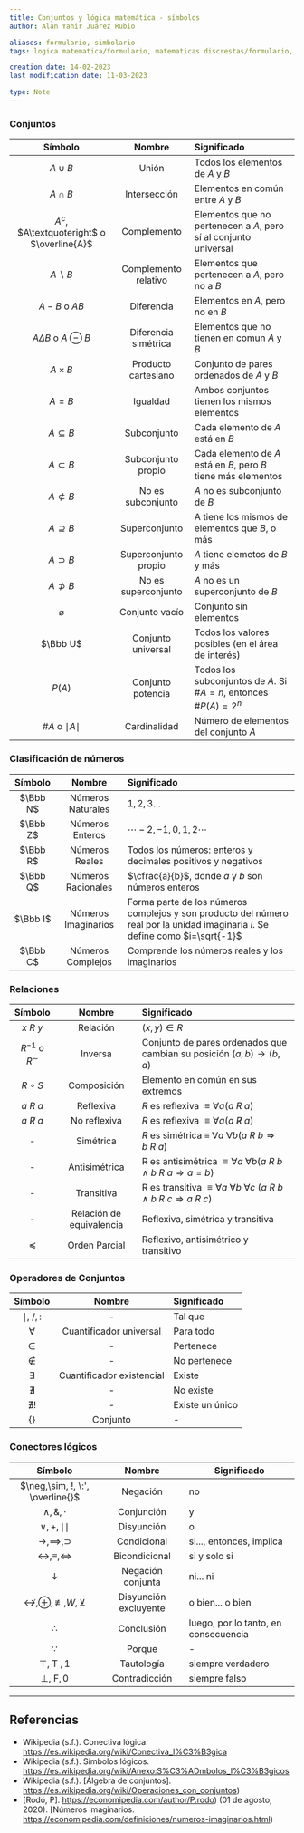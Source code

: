```yaml
---
title: Conjuntos y lógica matemática - símbolos
author: Alan Yahir Juárez Rubio

aliases: formulario, simbolario
tags: logica matematica/formulario, matematicas discrestas/formulario, formulario

creation date: 14-02-2023
last modification date: 11-03-2023

type: Note
---
```


### Conjuntos

| Símbolo | Nombre | Significado |
|:-:|:-:|:-|
| $A\cup B$ | Unión | Todos los elementos de $A$ y $B$ |
| $A\cap B$ | Intersección | Elementos en común entre $A$ y $B$ |
| $A^c$, $A\textquoteright$ o $\overline{A}$| Complemento | Elementos que no pertenecen a $A$, pero sí al conjunto universal |
| $A\backslash B$ | Complemento relativo | Elementos que pertenecen a $A$, pero no a $B$ |
| $A-B$  o $AB$ | Diferencia | Elementos en $A$, pero no en $B$ |
| $A\Delta B$  o $A\ominus B$|  Diferencia simétrica | Elementos que no tienen en comun $A$ y $B$ |
| $A\times B$ | Producto cartesiano | Conjunto de pares ordenados de $A$ y $B$ |
| $A=B$ | Igualdad | Ambos conjuntos tienen los mismos elementos |
| $A\subseteq B$ | Subconjunto | Cada elemento de $A$ está en $B$ |
| $A\subset B$ | Subconjunto propio| Cada elemento de $A$ está en $B$, pero $B$ tiene más elementos | 
| $A\not\subset B$ | No es subconjunto | $A$ no es subconjunto de $B$ |
| $A\supseteq B$ | Superconjunto | A tiene los mismos de elementos que $B$, o más |
| $A\supset B$ | Superconjunto propio | $A$ tiene elemetos de $B$ y más |
| $A\not\supset B$ | No es superconjunto | $A$ no es un superconjunto de $B$ |
| $\varnothing$ | Conjunto vacío | Conjunto sin elementos | 
| $\Bbb U$ | Conjunto universal | Todos los valores posibles (en el área de interés) |
| $P(A)$ | Conjunto potencia | Todos los subconjuntos de $A$. Si $\#A = n$, entonces $\#P(A) = 2^n$|
| $\#A$ o $\mid A\mid$ | Cardinalidad | Número de elementos del conjunto $A$ |

### Clasificación de números

| Símbolo | Nombre | Significado |
|:-:|:-:|:-|
|$\Bbb N$ | Números Naturales | $1,2,3\dots$ |
| $\Bbb Z$ | Números Enteros | $\cdots-2,-1,0,1,2\cdots$ |
| $\Bbb R$ | Números Reales | Todos los números: enteros y decimales positivos y negativos |
| $\Bbb Q$ | Números Racionales | $\cfrac{a}{b}$, donde $a$ y $b$ son números enteros |
| $\Bbb I$ | Números Imaginarios | Forma parte de los números complejos y son producto del número real por la unidad imaginaria $i$. Se define como $i=\sqrt{-1}$ | 
| $\Bbb C$ | Números Complejos | Comprende los números reales y los imaginarios | 

### Relaciones

| Símbolo | Nombre | Significado |
|:-:|:-:|:-|
| $x\ R\ y$ | Relación | $(x,y)\in R$ |
| $R^{-1}$ o $R^{\sim}$ | Inversa | Conjunto de pares ordenados que cambian su posición $(a,b)\to (b,a)$ | 
| $R\circ S$ | Composición | Elemento en común en sus extremos | Además $T\circ (S\circ R) = (T\circ S)\circ R$ |
| $a\ R\ a$ | Reflexiva | $R$ es reflexiva $≡ ∀a \left(a\ R\ a\right)$ |
| $a\ \not R\ a$ | No reflexiva | $R$ es reflexiva $≡ ∀a \left(a\ \not R\ a\right)$ |
| - | Simétrica | $R$ es simétrica ≡ $∀a\ ∀b \left(a\ R\ b ⇒ b\ R\ a\right)$ |    
| - | Antisimétrica | R es antisimétrica $≡ ∀a\ ∀b \left(a\ R\ b ∧ b\ R\ a ⇒ a = b\right)$
| - | Transitiva | R es transitiva $≡ ∀a\ ∀b\ ∀c\ (a\ R\ b ∧ b\ R\ c ⇒ a\ R\ c)$ |
| - | Relación de equivalencia | Reflexiva, simétrica y transitiva |
| $\preceq$ | Orden Parcial | Reflexivo, antisimétrico y transitivo |

### Operadores de Conjuntos

| Símbolo | Nombre | Significado |
| :-: | :-: | :- |
| $\mid, \ /, :$| - | Tal que |
| $\forall$ | Cuantificador universal | Para todo |
| $\in$ | - | Pertenece |
| $\notin$ | - | No pertenece |
| $\exists$ | Cuantificador existencial | Existe |
| $\nexists$ | - | No existe | 
| $\nexists !$ | - | Existe un único|
| {} | Conjunto | - |

### Conectores lógicos

|                      Símbolo                       |        Nombre         | Significado                          |
|:--------------------------------------------------:|:---------------------:| ------------------------------------ |
|                $\neg,\sim, !, \:', \overline{}$                 |       Negación        | no                                   |
|                $\wedge, \&, \cdot$                 |      Conjunción       | y                                    |
|                $\vee, +, \mid\mid$                 |      Disyunción       | o                                    |
|              $\to, \implies, \supset$              |      Condicional      | si..., entonces, implica             |
|     $\leftrightarrow, \equiv, \Leftrightarrow$     |     Bicondicional     | si y solo si                         |
|                    $\downarrow$                    |   Negación conjunta   | ni... ni                             |
| $\nleftrightarrow, \oplus, \not\equiv, W, \veebar$ | Disyunción excluyente | o bien... o bien                     |
|                    $\therefore$                    |      Conclusión       | luego, por lo tanto, en consecuencia |
|                     $\because$                     |        Porque         | -                                    |
|                   $\top,$ T $,1$                   |      Tautología       | siempre verdadero                    |
|                   $\bot,$ F$,0$                    |     Contradicción     | siempre falso                        |

---

## Referencias 

- Wikipedia (s.f.). Conectiva lógica. https://es.wikipedia.org/wiki/Conectiva_l%C3%B3gica
- Wikipedia (s.f.). Símbolos lógicos. https://es.wikipedia.org/wiki/Anexo:S%C3%ADmbolos_l%C3%B3gicos
- Wikipedia (s.f.). [Álgebra de conjuntos]. https://es.wikipedia.org/wiki/Operaciones_con_conjuntos)
- [Rodó, P]. https://economipedia.com/author/P.rodo) (01 de agosto, 2020). [Números imaginarios. https://economipedia.com/definiciones/numeros-imaginarios.html)
<!-- https://es.wikipedia.org/wiki/Teor%C3%ADa_de_conjuntos -->

